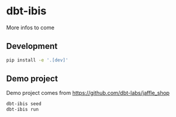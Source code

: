# dbt-ibis
More infos to come

## Development
```bash
pip install -e '.[dev]'
```

## Demo project
Demo project comes from https://github.com/dbt-labs/jaffle_shop

```bash
dbt-ibis seed
dbt-ibis run
```